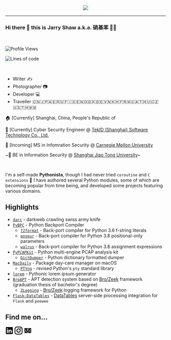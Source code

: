 <p align="center">
  <img height="200" src="https://github-readme-stats.vercel.app/api?username=jarryshaw&show_icons=true&theme=dark&include_all_commits=true" />
  <!-- <img height="200" src="https://github-readme-stats.vercel.app/api/top-langs/?username=jarryshaw&theme=dark&show_icons=true&hide=yara" /> -->
  <!-- <img height="150" src="https://github-readme-stats.vercel.app/api/wakatime?username=jarryshaw" /> -->
</p>

---

### Hi there 👋 this is Jarry Shaw a.k.a. 硝基苯 :rainbow_flag:

<br />

![Profile Views](http://img.shields.io/badge/Profile%20Views-26-blue)

![Lines of code](https://img.shields.io/badge/From%20Hello%20World%20I%27ve%20Written-15.5%20million%20lines%20of%20code-blue)

<!--
**JarryShaw/JarryShaw** is a ✨ _special_ ✨ repository because its `README.md` (this file) appears on your GitHub profile.

Here are some ideas to get you started:

- 🔭 I’m currently working on ...
- 🌱 I’m currently learning ...
- 👯 I’m looking to collaborate on ...
- 🤔 I’m looking for help with ...
- 💬 Ask me about ...
- 📫 How to reach me: ...
- 😄 Pronouns: ...
- ⚡ Fun fact: ...
-->

<br />

- Writer :writing_hand:
- Photographer :camera:
- Developer :computer:
- Traveller :cn::jp::united_arab_emirates::ru::finland::sweden::norway::denmark::de::vietnam::cambodia::fr::monaco::austria::hungary::czech_republic::us::thailand::myanmar:

:house: \[Currently\] Shanghai, China, People's Republic of

:office: \[Currently\] Cyber Security Engineer @ [TekID (Shanghai) Software Technology Co., Ltd.](https://www.tek-id.com)

:school: \[Incoming\] MS in Infomration Security @ [Carnegie Mellon University](https://www.cmu.edu/ini/academics/msis/) 

~:school: BE in Information Security @ [Shanghai Jiao Tong University](https://infosec.sjtu.edu.cn/)~

<br />

I'm a self-made **Pythonista**, though I had never tried `coroutine` and `C extensions` :rofl: I have
authored several Python modules, some of which are becoming popular from time being, and developed some
projects featuring various domains.

Highlights
----------

- [`darc`](https://github.com/JarryShaw/darc) - darkweb crawling swiss army knife
- [`PyBPC`](https://github.com/pybpc/pybpc) - Python Backport Compiler
  - [`f2format`](https://github.com/pybpc/f2format) - Back-port compiler for Python 3.6 f-string literals
  - [`poseur`](https://github.com/pybpc/poseur) - Back-port compiler for Python 3.8 positional-only parameters
  - [`walrus`](https://github.com/pybpc/walrus) - Back-port compiler for Python 3.8 assignment expressions
- [`PyPCAPKit`](https://github.com/JarryShaw/PyPCAPKit) - Python multi-engine PCAP analysis kit
  - [`DictDumper`](https://github.com/JarryShaw/DictDumper) - Python dictionary formatted dumper
- [`MacDaily`](https://github.com/JarryShaw/MacDaily) - Package day-care manager on macOS
  - [`PTYng`](https://github.com/JarryShaw/ptyng) - revised Python's `pty` standard library
- [`lorem`](https://github.com/JarryShaw/lorem) - Pythonic lorem ipsum generator
- [`BroAPT`](https://github.com/JarryShaw/BroAPT) - APT detection system based on [Bro/Zeek](https://zeek.org/) framework (graduation thesis of bachelor's degree)
  - [`ZLogging`](https://github.com/JarryShaw/zlogging) - [Bro/Zeek](https://zeek.org/) logging framework for Python
- [`Flask-DataTables`](https://github.com/JarryShaw/Flask-DataTables) - [DataTables](https://datatables.net) server-side processing integration for `Flask` and `peewee`

Find me on...
-------------

[<img src="https://github.com/JarryShaw/JarryShaw/blob/master/img/linkedin.svg" width="5%">](https://www.linkedin.com/in/jarryshaw)
[<img src="https://github.com/JarryShaw/JarryShaw/blob/master/img/instagram.svg" width="5%">](https://instagram.com/jarryshaw)
[<img src="https://github.com/JarryShaw/JarryShaw/blob/master/img/email.svg" width="5%">](mailto:jarryshaw@icloud.com)
